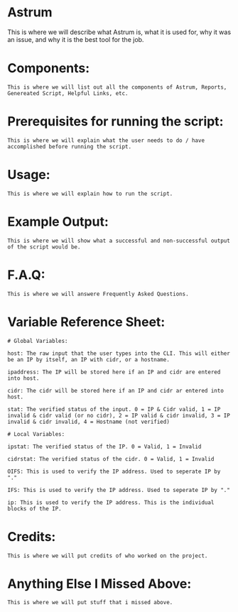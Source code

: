 Astrum
======

This is where we will describe what Astrum is, what it is used for, why it was an issue, and why it is the best tool for the job. 

# Components:

    This is where we will list out all the components of Astrum, Reports, Genereated Script, Helpful Links, etc.

# Prerequisites for running the script:

	This is where we will explain what the user needs to do / have accomplished before running the script.

# Usage:

    This is where we will explain how to run the script.

# Example Output:

    This is where we will show what a successful and non-successful output of the script would be.

# F.A.Q:

    This is where we will answere Frequently Asked Questions.

# Variable Reference Sheet:

    # Global Variables:

    host: The raw input that the user types into the CLI. This will either be an IP by itself, an IP with cidr, or a hostname.
    
    ipaddress: The IP will be stored here if an IP and cidr are entered into host.

    cidr: The cidr will be stored here if an IP and cidr ar entered into host.

    stat: The verified status of the input. 0 = IP & Cidr valid, 1 = IP invalid & cidr valid (or no cidr), 2 = IP valid & cidr invalid, 3 = IP invalid & cidr invalid, 4 = Hostname (not verified)

    # Local Variables:

    ipstat: The verified status of the IP. 0 = Valid, 1 = Invalid
    
    cidrstat: The verified status of the cidr. 0 = Valid, 1 = Invalid
    
    OIFS: This is used to verify the IP address. Used to seperate IP by "."
    
    IFS: This is used to verify the IP address. Used to seperate IP by "."
    
    ip: This is used to verify the IP address. This is the individual blocks of the IP.

# Credits: 

    This is where we will put credits of who worked on the project. 

# Anything Else I Missed Above:

    This is where we will put stuff that i missed above. 